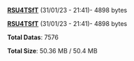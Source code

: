 [**RSU4TSfT**](/data/RSU4TSfT.txt) (31/01/23 - 21:41)- 4898 bytes

[**RSU4TSfT**](/data/RSU4TSfT.txt) (31/01/23 - 21:41)- 4898 bytes

**Total Datas**: 7576

**Total Size**: 50.36 MB / 50.4 MB